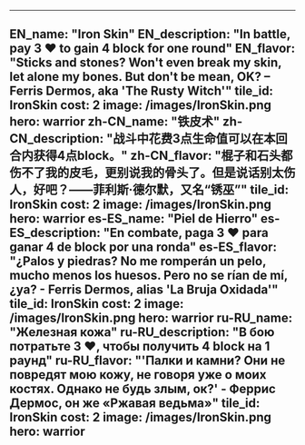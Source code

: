 ---

EN_name: "Iron Skin"
EN_description: "In battle, pay 3 ❤️ to gain 4 block for one round"
EN_flavor: "Sticks and stones? Won't even break my skin, let alone my bones. But don't be mean, OK? – Ferris Dermos, aka 'The Rusty Witch'"
tile_id: IronSkin
cost: 2
image: /images/IronSkin.png
hero: warrior
zh-CN_name: "铁皮术"
zh-CN_description: "战斗中花费3点生命值可以在本回合内获得4点block。"
zh-CN_flavor: "棍子和石头都伤不了我的皮毛，更别说我的骨头了。但是说话别太伤人，好吧？——菲利斯·德尔默，又名“锈巫”"
tile_id: IronSkin
cost: 2
image: /images/IronSkin.png
hero: warrior
es-ES_name: "Piel de Hierro"
es-ES_description: "En combate, paga 3 ❤️ para ganar 4 de block por una ronda"
es-ES_flavor: "¿Palos y piedras? No me romperán un pelo, mucho menos los huesos. Pero no se rían de mí, ¿ya? - Ferris Dermos, alias 'La Bruja Oxidada'"
tile_id: IronSkin
cost: 2
image: /images/IronSkin.png
hero: warrior
ru-RU_name: "Железная кожа"
ru-RU_description: "В бою потратьте 3 ❤️, чтобы получить 4 block на 1 раунд"
ru-RU_flavor: "'Палки и камни? Они не повредят мою кожу, не говоря уже о моих костях. Однако не будь злым, ок?' - Феррис Дермос, он же «Ржавая ведьма»"
tile_id: IronSkin
cost: 2
image: /images/IronSkin.png
hero: warrior
---